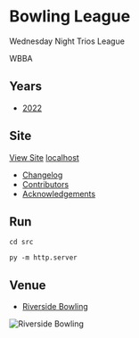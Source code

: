 # Bowling League

Wednesday Night Trios League

WBBA

## Years

- [2022](2022/README.md)

## Site

[View Site](https://alexhedley.github.io/bowling/)
[localhost](http://localhost:8000/)

- [Changelog](CHANGELOG.md)
- [Contributors](CONTRIBUTORS.md)
- [Acknowledgements](ACKNOWLEDGEMENTS.md)

## Run

`cd src`

`py -m http.server`

## Venue

- [Riverside Bowling](https://www.riversidebowling.co.uk/)

![Riverside Bowling](https://riversidebowling.co.uk/wp-content/uploads/2018/09/riverside-briverside_logoowling-header-06june2016-00000000000-422x170-deleted-background.png "Riverside Bowling")
